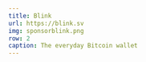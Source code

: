 ```yaml
---
title: Blink
url: https://blink.sv
img: sponsorblink.png
row: 2
caption: The everyday Bitcoin wallet
---
```

